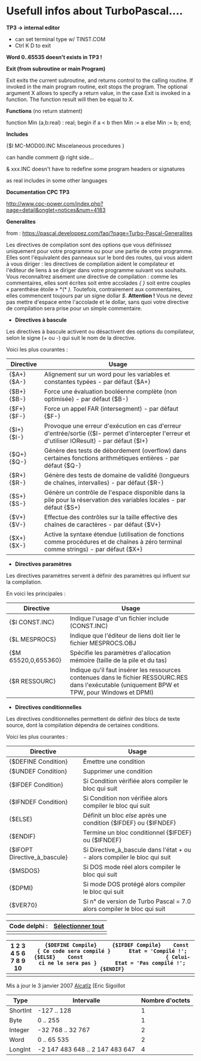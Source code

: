 # Usefull infos about TurboPascal....

**TP3 -> internal editor**

- can set terminal type w/ TINST.COM
- Ctrl K D to exit

**Word 0..65535 doesn't exists in TP3 !**

**Exit (from subroutine or main Program)**

Exit exits the current subroutine, and returns control to the calling routine. If invoked in the main program routine, exit stops the program. The optional argument X allows to specify a return value, in the case Exit is invoked in a function. The function result will then be equal to X.

**Functions** (no return statment)

function Min (a,b:real) : real;
begin
    if a < b then Min := a else Min := b;
end;

**Includes**

 {$I MC-MOD00.INC        Miscelaneous procedures                     }

can handle comment @ right side...

& xxx.INC doesn't have to redefine some program headers or signatures

as real includes in some other languages



**Documentation CPC TP3**

<http://www.cpc-power.com/index.php?page=detail&onglet=notices&num=4183>

**Generalites**

from : <https://pascal.developpez.com/faq/?page=Turbo-Pascal-Generalites>

Les directives de compilation sont des options que vous définissez uniquement pour votre programme ou pour une partie de votre programme. Elles sont l'équivalent des panneaux sur le bord des routes, qui vous aident à vous diriger : les directives de compilation aident le compilateur et l'éditeur de liens à se diriger dans votre programme suivant vos souhaits.
Vous reconnaîtrez aisément une directive de compilation : comme les commentaires, elles sont écrites soit entre accolades *{ }* soit entre couples « parenthèse étoile » *(\* *)*. Toutefois, contrairement aux commentaires, elles commencent toujours par un signe dollar *$*.
**Attention !** Vous ne devez pas mettre d'espace entre l'accolade et le dollar, sans quoi votre directive de compilation sera prise pour un simple commentaire.

- **Directives à bascule**

Les directives à bascule activent ou désactivent des options du compilateur, selon le signe (+ ou -) qui suit le nom de la directive.

Voici les plus courantes :

| Directive   | Usage                                                        |
| ----------- | ------------------------------------------------------------ |
| {$A+} {$A-} | Alignement sur un word pour les variables et constantes typées - par défaut {$A+} |
| {$B+} {$B-} | Force une évaluation booléenne complète (non optimisée) - par défaut {$B-} |
| {$F+} {$F-} | Force un appel FAR (intersegment) - par défaut {$F-}         |
| {$I+} {$I-} | Provoque une erreur d'exécution en cas d'erreur d'entrée/sortie ({$I- permet d'intercepter l'erreur et d'utiliser IOResult) - par défaut {$I+} |
| {$Q+} {$Q-} | Génère des tests de débordement (overflow) dans certaines fonctions arithmétiques entières - par défaut {$Q-} |
| {$R+} {$R-} | Génère des tests de domaine de validité (longueurs de chaînes, intervalles) - par défaut {$R-} |
| {$S+} {$S-} | Génère un contrôle de l'espace disponible dans la pile pour la réservation des variables locales - par défaut {$S+} |
| {$V+} {$V-} | Effectue des contrôles sur la taille effective des chaînes de caractères - par défaut {$V+} |
| {$X+} {$X-} | Active la syntaxe étendue (utilisation de fonctions comme procédures et de chaînes à zéro terminal comme strings) - par défaut {$X+} |

- **Directives paramètres**

Les directives paramètres servent à définir des paramètres qui influent sur la compilation.

En voici les principales :

| Directive           | Usage                                                        |
| ------------------- | ------------------------------------------------------------ |
| {$I CONST.INC}      | Indique l'usage d'un fichier include (CONST.INC)             |
| {$L MESPROCS}       | Indique que l'éditeur de liens doit lier le fichier MESPROCS.OBJ |
| {$M 65520,0,655360} | Spécifie les paramètres d'allocation mémoire (taille de la pile et du tas) |
| {$R RESSOURC}       | Indique qu'il faut insérer les ressources contenues dans le fichier RESSOURC.RES dans l'exécutable (uniquement BPW et TPW, pour Windows et DPMI) |

- **Directives conditionnelles**

Les directives conditionnelles permettent de définir des blocs de texte source, dont la compilation dépendra de certaines conditions.

Voici les plus courantes :

| Directive                    | Usage                                                        |
| ---------------------------- | ------------------------------------------------------------ |
| {$DEFINE Condition}          | Émettre une condition                                        |
| {$UNDEF Condition}           | Supprimer une condition                                      |
| {$IFDEF Condition}           | Si Condition vérifiée alors compiler le bloc qui suit        |
| {$IFNDEF Condition}          | Si Condition non vérifiée alors compiler le bloc qui suit    |
| {$ELSE}                      | Définit un bloc *else* après une condition {$IFDEF} ou {$IFNDEF} |
| {$ENDIF}                     | Termine un bloc conditionnel {$IFDEF} ou {$IFNDEF}           |
| {$IFOPT Directive_à_bascule} | Si Directive_à_bascule dans l'état + ou - alors compiler le bloc qui suit |
| {$MSDOS}                     | Si DOS mode réel alors compiler le bloc qui suit             |
| {$DPMI}                      | Si mode DOS protégé alors compiler le bloc qui suit          |
| {$VER70}                     | Si n° de version de Turbo Pascal = 7.0 alors compiler le bloc qui suit |

| Code delphi : | [Sélectionner tout](https://pascal.developpez.com/faq/?page=Turbo-Pascal-Generalites#) |
| ------------- | ------------------------------------------------------------ |
|               |                                                              |

| 1 2 3 4 5 6 7 8 9 10 | `   {$DEFINE Compile}     {$IFDEF Compile}    Const                           { Ce code sera compilé }      Etat = 'Compilé !';  {$ELSE}    Const                           { Celui-ci ne le sera pas }      Etat = 'Pas compilé !';  {$ENDIF}` |
| -------------------- | ------------------------------------------------------------ |
|                      |                                                              |



Mis à jour le 3 janvier 2007	[Alcatîz](https://www.developpez.com/user/profil/13920/Alcatiz) [Eric Sigoillot

| Type     | Intervalle                      | Nombre d'octets |
| -------- | ------------------------------- | --------------- |
| ShortInt | -127 .. 128                     | 1               |
| Byte     | 0 .. 255                        | 1               |
| Integer  | -32 768 .. 32 767               | 2               |
| Word     | 0 .. 65 535                     | 2               |
| LongInt  | -2 147 483 648 .. 2 147 483 647 | 4               |